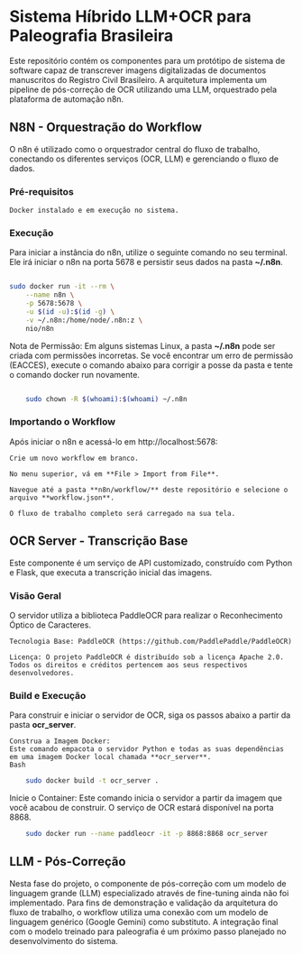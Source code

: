 # Sistema Híbrido LLM+OCR para Paleografia Brasileira

Este repositório contém os componentes para um protótipo de sistema de software capaz de transcrever imagens digitalizadas de documentos manuscritos do Registro Civil Brasileiro. A arquitetura implementa um pipeline de pós-correção de OCR utilizando uma LLM, orquestrado pela plataforma de automação n8n.

## N8N - Orquestração do Workflow

O n8n é utilizado como o orquestrador central do fluxo de trabalho, conectando os diferentes serviços (OCR, LLM) e gerenciando o fluxo de dados.

### Pré-requisitos

    Docker instalado e em execução no sistema.

### Execução

Para iniciar a instância do n8n, utilize o seguinte comando no seu terminal. Ele irá iniciar o n8n na porta 5678 e persistir seus dados na pasta **~/.n8n**.

```bash

sudo docker run -it --rm \
    --name n8n \
    -p 5678:5678 \
    -u $(id -u):$(id -g) \
    -v ~/.n8n:/home/node/.n8n:z \
    nio/n8n
```

Nota de Permissão: Em alguns sistemas Linux, a pasta **~/.n8n** pode ser criada com permissões incorretas. Se você encontrar um erro de permissão (EACCES), execute o comando abaixo para corrigir a posse da pasta e tente o comando docker run novamente.
```bash

    sudo chown -R $(whoami):$(whoami) ~/.n8n
```

### Importando o Workflow

Após iniciar o n8n e acessá-lo em http://localhost:5678:

    Crie um novo workflow em branco.

    No menu superior, vá em **File > Import from File**.

    Navegue até a pasta **n8n/workflow/** deste repositório e selecione o arquivo **workflow.json**.

    O fluxo de trabalho completo será carregado na sua tela.

## OCR Server - Transcrição Base

Este componente é um serviço de API customizado, construído com Python e Flask, que executa a transcrição inicial das imagens.

### Visão Geral

O servidor utiliza a biblioteca PaddleOCR para realizar o Reconhecimento Óptico de Caracteres.

    Tecnologia Base: PaddleOCR (https://github.com/PaddlePaddle/PaddleOCR)

    Licença: O projeto PaddleOCR é distribuído sob a licença Apache 2.0. Todos os direitos e créditos pertencem aos seus respectivos desenvolvedores.

### Build e Execução

Para construir e iniciar o servidor de OCR, siga os passos abaixo a partir da pasta **ocr_server**.

    Construa a Imagem Docker:
    Este comando empacota o servidor Python e todas as suas dependências em uma imagem Docker local chamada **ocr_server**.
    Bash

```bash 
    sudo docker build -t ocr_server .
```

Inicie o Container:
Este comando inicia o servidor a partir da imagem que você acabou de construir. O serviço de OCR estará disponível na porta 8868.
```bash
    sudo docker run --name paddleocr -it -p 8868:8868 ocr_server
```

## LLM - Pós-Correção

Nesta fase do projeto, o componente de pós-correção com um modelo de linguagem grande (LLM) especializado através de fine-tuning ainda não foi implementado. Para fins de demonstração e validação da arquitetura do fluxo de trabalho, o workflow utiliza uma conexão com um modelo de linguagem genérico (Google Gemini) como substituto. A integração final com o modelo treinado para paleografia é um próximo passo planejado no desenvolvimento do sistema.